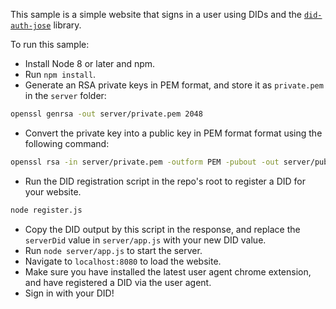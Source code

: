 <!-- Copyright (c) Microsoft Corporation. All rights reserved.
     Licensed under the MIT License. -->

This sample is a simple website that signs in a user using DIDs and the [`did-auth-jose`](https://github.com/decentralized-identity/did-auth-jose) library.

To run this sample:

- Install Node 8 or later and npm.
- Run `npm install`.
- Generate an RSA private keys in PEM format, and store it as `private.pem` in the `server` folder:

```bash
openssl genrsa -out server/private.pem 2048
```

- Convert the private key into a public key in PEM format format using the following command: 

```bash
openssl rsa -in server/private.pem -outform PEM -pubout -out server/public.pem
```

- Run the DID registration script in the repo's root to register a DID for your website.

```bash
node register.js
```

- Copy the DID output by this script in the response, and replace the `serverDid` value in `server/app.js` with your new DID value.
- Run `node server/app.js` to start the server.
- Navigate to `localhost:8080` to load the website.
- Make sure you have installed the latest user agent chrome extension, and have registered a DID via the user agent.
- Sign in with your DID!